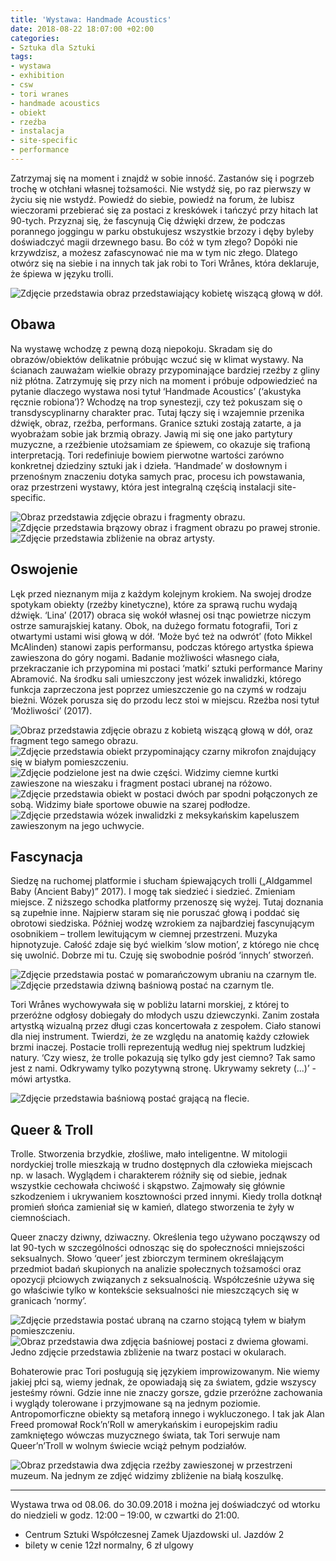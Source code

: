 ```yaml
---
title: 'Wystawa: Handmade Acoustics'
date: 2018-08-22 18:07:00 +02:00
categories:
- Sztuka dla Sztuki
tags:
- wystawa
- exhibition
- csw
- tori wranes
- handmade acoustics
- obiekt
- rzeźba
- instalacja
- site-specific
- performance
---
```


<olela-narrative>
Zatrzymaj się na moment i znajdź w sobie inność. Zastanów się i pogrzeb trochę w otchłani własnej tożsamości. Nie wstydź się, po raz pierwszy w życiu się nie wstydź. Powiedź do siebie, powiedź na forum, że lubisz wieczorami przebierać się za postaci z kreskówek i tańczyć przy hitach lat 90-tych. Przyznaj się, że fascynują Cię dźwięki drzew, że podczas porannego joggingu w parku obstukujesz wszystkie brzozy i dęby byleby doświadczyć magii drzewnego basu. Bo cóż w tym złego? Dopóki nie krzywdzisz, a możesz zafascynować nie ma w tym nic złego. Dlatego otwórz się na siebie i na innych tak jak robi to Tori Wrånes, która deklaruje, że śpiewa w języku trolli.
</olela-narrative>

![Zdjęcie przedstawia obraz przedstawiający kobietę wiszącą głową w dół.](https://assets2.ello.co/uploads/asset/attachment/8127713/ello-optimized-6ebadb5c.jpg)

## Obawa

Na wystawę wchodzę z pewną dozą niepokoju. Skradam się do obrazów/obiektów delikatnie próbując wczuć się w klimat wystawy. Na ścianach zauważam wielkie obrazy przypominające bardziej rzeźby z gliny niż płótna. Zatrzymuję się przy nich na moment i próbuje odpowiedzieć na pytanie dlaczego wystawa nosi tytuł ‘Handmade Acoustics’ (‘akustyka ręcznie robiona’)? Wchodzę na trop synestezji, czy też pokuszam się o transdyscyplinarny charakter prac. Tutaj łączy się i wzajemnie przenika dźwięk, obraz, rzeźba, performans. Granice sztuki zostają zatarte, a ja wyobrażam sobie jak brzmią obrazy. Jawią mi się one jako partytury muzyczne, a rzeźbienie utożsamiam ze śpiewem, co okazuje się trafioną interpretacją. Tori redefiniuje bowiem pierwotne wartości zarówno konkretnej dziedziny sztuki jak i dzieła. ‘Handmade’ w dosłownym i przenośnym znaczeniu dotyka samych prac, procesu ich powstawania, oraz przestrzeni wystawy, która jest integralną częścią instalacji site-specific.

![Obraz przedstawia zdjęcie obrazu i fragmenty obrazu.](https://assets2.ello.co/uploads/asset/attachment/8127691/ello-optimized-4e223411.jpg)
![Zdjęcie przedstawia brązowy obraz i fragment obrazu po prawej stronie.](https://assets1.ello.co/uploads/asset/attachment/8127693/ello-optimized-f07b9cda.jpg)
![Zdjęcie przedstawia zbliżenie na obraz artysty.](https://assets2.ello.co/uploads/asset/attachment/8127695/ello-optimized-64d70b81.jpg)

## Oswojenie

Lęk przed nieznanym mija z każdym kolejnym krokiem. Na swojej drodze spotykam obiekty (rzeźby kinetyczne), które za sprawą ruchu wydają dźwięk. ‘Lina’ (2017) obraca się wokół własnej osi tnąc powietrze niczym ostrze samurajskiej katany. Obok, na dużego formatu fotografii, Tori z otwartymi ustami wisi głową w dół. ‘Może być też na odwrót’ (foto Mikkel McAlinden) stanowi zapis performansu, podczas którego artystka śpiewa zawieszona do góry nogami. Badanie możliwości własnego ciała, przekraczanie ich przypomina mi postaci ‘matki’ sztuki performance Mariny Abramović. Na środku sali umieszczony jest wózek inwalidzki, którego funkcja zaprzeczona jest poprzez umieszczenie go na czymś w rodzaju bieżni. Wózek porusza się do przodu lecz stoi w miejscu. Rzeźba nosi tytuł ‘Możliwości’ (2017).

![Obraz przedstawia zdjęcie obrazu z kobietą wiszącą głową w dół, oraz fragment tego samego obrazu.](https://assets2.ello.co/uploads/asset/attachment/8127696/ello-optimized-e91c2744.jpg)
![Zdjęcie przedstawia obiekt przypominający czarny mikrofon znajdujący się w białym pomieszczeniu.](https://assets0.ello.co/uploads/asset/attachment/8127709/ello-optimized-8f455e33.jpg)
![Zdjęcie podzielone jest na dwie części. Widzimy ciemne kurtki zawieszone na wieszaku i fragment postaci ubranej na różowo.](https://assets0.ello.co/uploads/asset/attachment/8127698/ello-optimized-a1adb14f.jpg)
![Zdjęcie przedstawia obiekt w postaci dwóch par spodni połączonych ze sobą. Widzimy białe sportowe obuwie na szarej podłodze.](https://assets1.ello.co/uploads/asset/attachment/8127699/ello-optimized-b4146d44.jpg)
![Zdjęcie przedstawia wózek inwalidzki z meksykańskim kapeluszem zawieszonym na jego uchwycie.](https://assets0.ello.co/uploads/asset/attachment/8127716/ello-optimized-238c0881.jpg)

## Fascynacja

Siedzę na ruchomej platformie i słucham śpiewających trolli („Aldgammel Baby (Ancient Baby)” 2017). I mogę tak siedzieć i siedzieć. Zmieniam miejsce. Z niższego schodka platformy przenoszę się wyżej. Tutaj doznania są zupełnie inne. Najpierw staram się nie poruszać głową i poddać się obrotowi siedziska. Później wodzę wzrokiem za najbardziej fascynującym osobnikiem – trollem lewitującym w ciemnej przestrzeni. Muzyka hipnotyzuje. Całość zdaje się być wielkim ‘slow motion’, z którego nie chcę się uwolnić. Dobrze mi tu. Czuję się swobodnie pośród ‘innych’ stworzeń. 

![Zdjęcie przedstawia postać w pomarańczowym ubraniu na czarnym tle.](https://assets0.ello.co/uploads/asset/attachment/8127700/ello-optimized-f9cd05b9.jpg)
![Zdjęcie przedstawia dziwną baśniową postać na czarnym tle.](https://assets1.ello.co/uploads/asset/attachment/8127702/ello-optimized-eaa200a1.jpg)

Tori Wrånes wychowywała się w pobliżu latarni morskiej, z której to przeróżne odgłosy dobiegały do młodych uszu dziewczynki. Zanim została artystką wizualną przez długi czas koncertowała z zespołem. Ciało stanowi dla niej instrument. Twierdzi, że ze względu na anatomię każdy człowiek brzmi inaczej. Postacie trolli reprezentują według niej spektrum ludzkiej natury. ‘Czy wiesz, że trolle pokazują się tylko gdy jest ciemno? Tak samo jest z nami. Odkrywamy tylko pozytywną stronę. Ukrywamy sekrety (...)’ - mówi artystka. 

![Zdjęcie przedstawia baśniową postać grającą na flecie.](https://assets2.ello.co/uploads/asset/attachment/8127704/ello-optimized-d2fc59c6.jpg)

## Queer & Troll

Trolle. Stworzenia brzydkie, złośliwe, mało inteligentne. W mitologii nordyckiej trolle mieszkają w trudno dostępnych dla człowieka miejscach np. w lasach. Wyglądem i charakterem różniły się od siebie, jednak wszystkie cechowała chciwość i skąpstwo. Zajmowały się głównie szkodzeniem i ukrywaniem kosztowności przed innymi. Kiedy trolla dotknął promień słońca zamieniał się w kamień, dlatego stworzenia te żyły w ciemnościach. 


Queer znaczy dziwny, dziwaczny. Określenia tego używano począwszy od lat 90-tych w szczególności odnosząc się do społeczności mniejszości seksualnych. Słowo ‘queer’ jest zbiorczym terminem określającym przedmiot badań skupionych na analizie społecznych tożsamości oraz opozycji płciowych związanych z seksualnością. Współcześnie używa się go właściwie tylko w kontekście seksualności nie mieszczących się w granicach ‘normy’. 

![Zdjęcie przedstawia postać ubraną na czarno stojącą tyłem w białym pomieszczeniu.](https://assets2.ello.co/uploads/asset/attachment/8127707/ello-optimized-15001733.jpg)
![Obraz przedstawia dwa zdjęcia baśniowej postaci z dwiema głowami. Jedno zdjęcie przedstawia zbliżenie na twarz postaci w okularach.](https://assets1.ello.co/uploads/asset/attachment/8127705/ello-optimized-4e0ce947.jpg)

Bohaterowie prac Tori posługują się językiem improwizowanym. Nie wiemy jakiej płci są, wiemy jednak, że opowiadają się za światem, gdzie wszyscy jesteśmy równi. Gdzie inne nie znaczy gorsze, gdzie przeróżne zachowania i wyglądy tolerowane i przyjmowane są na jednym poziomie. Antropomorficzne obiekty są metaforą innego i wykluczonego. I tak jak Alan Freed promował Rock’n’Roll w amerykańskim i europejskim radiu zamkniętego wówczas muzycznego świata, tak Tori serwuje nam Queer’n’Troll w wolnym świecie wciąż pełnym podziałów.

![Obraz przedstawia dwa zdjęcia rzeźby zawieszonej w przestrzeni muzeum. Na jednym ze zdjęć widzimy zbliżenie na białą koszulkę.](https://assets0.ello.co/uploads/asset/attachment/8127690/ello-optimized-d067add6.jpg)

--------------

Wystawa trwa od 08.06. do 30.09.2018 i można jej doświadczyć od wtorku do niedzieli w godz. 12:00 – 19:00, w czwartki do 21:00.


* Centrum Sztuki Współczesnej Zamek Ujazdowski ul. Jazdów 2
* bilety w cenie 12zł normalny, 6 zł ulgowy